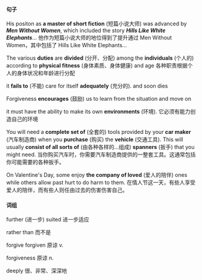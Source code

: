 

<!-- tabs:start -->

#### **句子**

His positon as **a master of short fiction** (短篇小说大师) was advanced by ***Men Without Women***, which included the story ***Hills Like White Elephants***...
他作为短篇小说大师的地位得到了提升通过 Men Without Women，其中包括了 Hills Like White Elephants...

The various **duties** are **divided** (分开、分配) among the **individuals** (个人的) according to **physical fitness** (身体素质、身体健康) and age
各种职责根据个人的身体状况和年龄进行分配

it **fails to** (不能) care for itself **adequately** (充分的). and soon dies

Forgiveness **encourages** (鼓励) us to learn from the situation and move on 

it must have the ability to make its own **environments** (环境).
它必须有能力创造自己的环境

You will need a **complete set of** (全套的) tools provided by your **car maker** (汽车制造商)  when you **purchase** (购买) the **vehicle** (交通工具). This will usually **consist of all sorts of** (由各种各样的...组成) **spanners** (扳手) that you might need.
当你购买汽车时，你需要汽车制造商提供的一整套工具。这通常包括你可能需要的各种扳手。

On Valentine's Day, some enjoy **the company of loved** (爱人的陪伴) ones while others allow past hurt to do harm to them.
在情人节这一天，有些人享受爱人的陪伴，而有些人则任由过去的伤害伤害自己。

#### **词组**

further (进一步) suited 进一步适应

rather than 而不是

forgive forgiven 原谅 v.

forgiveness 原谅 n.

deeply 很、非常、深深地 

<!-- tabs:end -->





